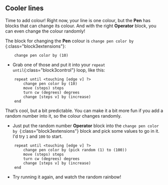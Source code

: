 ## Cooler lines

Time to add colour! Right now, your line is one colour, but the **Pen** has blocks that can change its colour. And with the right **Operator** block, you can even change the colour randomly!

The block for changing the **Pen** colour is `change pen color by `{:class="block3extensions"}: 

```blocks3
    change pen color by (10)
```

+ Grab one of those and put it into your `repeat until`{:class="block3control"} loop, like this: 

```blocks3
    repeat until <touching [edge v] ?> 
        change pen color by (10)
        move (steps) steps
        turn cw (degrees) degrees
        change [steps v] by (increase)
    end
```

That’s cool, but a bit predictable. You can make it a bit more fun if you add a random number into it, so the colour changes randomly. 

+ Just put the random number **Operator** block into the `change pen color by `{:class="block3extensions"} block and pick some values to go in it. I'd try `1` and `100` to start. 

```blocks3
    repeat until <touching [edge v] ?> 
        change pen color by (pick random (1) to (100))
        move (steps) steps
        turn cw (degrees) degrees
        change [steps v] by (increase)
    end
```

+ Try running it again, and watch the random rainbow!
